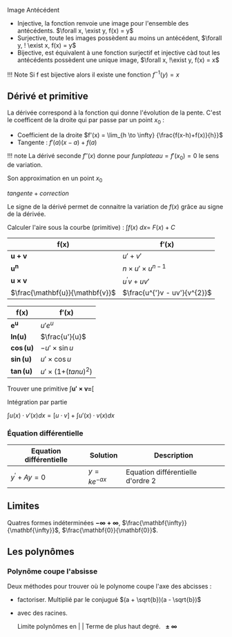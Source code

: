 Image 
Antécédent 

* Injective, la fonction renvoie une image pour l'ensemble des antécédents. $\forall x, \exist y, f(x) = y$ 
* Surjective, toute les images possèdent au moins un antécédent, $\forall y, ! \exist x, f(x) = y$
* Bijective, est équivalent à une fonction surjectif et injective càd tout les antécédents possèdent une unique image, $\forall x, !\exist y, f(x) = x$

!!! Note
	Si f est bijective alors il existe une fonction $f^{-1}(y) = x$

## Dérivé et primitive

La dérivée correspond à la fonction qui donne l'évolution de la pente. C'est le coefficent de la droite qui par passe par un point $x_{0}$ : 

* Coefficient de la droite $f'(x) = \lim_{h \to \infty} {\frac{f(x-h)+f(x)}{h}}$
* Tangente :   $f'(a)(x - a) + f(a)$

!!! note
  La dérivé seconde $f''(x)$ donne pour $f un plateau = f'(x_0) = 0$ le sens de variation.

Son approximation en un point $x_{0}$

$tangente + correction$

Le signe de la dérivé permet de connaitre la variation de $f(x)$ grâce au signe de la dérivée.



Calculer l'aire sous la courbe (primitive) : $\int_{}^{}{f(x)\ dx} = \ F(x) + C$

$\mathbf{f(x)}$					| $\mathbf{f'(x)}$
--------------------------------|---
$\mathbf{u + v}$ 				| $u' + v'$
$\mathbf{u}^{\mathbf{n}}$		| $n \times u' \times u^{n - 1}$
$\mathbf{u \times v}$			| $u^{'}v + uv'$
$\frac{\mathbf{u}}{\mathbf{v}}$	| $\frac{u^{'}v - uv'}{v^{2}}$

$\mathbf{f(x)}$ 			| $\mathbf{f'(x)}$
----------------------------|---
$\mathbf{e}^{\mathbf{u}}$	| $u'e^{u}$
$\mathbf{ln}\mathbf{(u)}$	| $\frac{u'}{u}$
$\mathbf{\cos}\mathbf{(u)}$	| $- u' \times \sin u$
$\mathbf{\sin}\mathbf{(u)}$ | $u' \times \cos u$
$\mathbf{\tan}\mathbf{(u)}$ | $u' \times (1{{+ (tan}u)}^{2})$

Trouver une primitive $\int_{}^{} \mathbf {u' \times v} \mathbf{=}\left\lbrack$

Intégration par partie

$\int u(x) \cdot v'(x) dx = \lbrack u \cdot v \rbrack + \int u'(x) \cdot v(x) dx$

### Équation différentielle

Equation différentielle	| Solution 			| Description
------------------------|-------------------|---
$y^{'} + Ay = 0$ 		| $y = ke^{- ax}$	| Equation différentielle d'ordre 2

## Limites

Quatres formes indéterminées $\mathbf{- \infty + \infty}$, $\frac{\mathbf{\infty}}{\mathbf{\infty}}$, $\frac{\mathbf{0}}{\mathbf{0}}$.

## Les polynômes

### Polynôme coupe l'absisse

Deux méthodes pour trouver où le polynome coupe l'axe des abcisses :

* factoriser. Multiplié par le conjugué $(a + \sqrt{b})(a - \sqrt{b})$
* avec des racines.



  Limite polynômes en |  | Terme de plus haut degré.
  $\mathbf{\  \pm \infty}$
